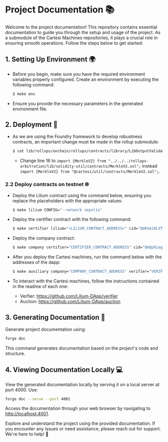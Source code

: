 # Project Documentation 📚

Welcome to the project documentation! This repository contains essential documentation to guide you through the setup and usage of the project. As a submodule of the Cartesi Machines repositories, it plays a crucial role in ensuring smooth operations. Follow the steps below to get started:

## 1. Setting Up Environment 🌍

- Before you begin, make sure you have the required environment variables properly configured. Create an environment by executing the following command:

    ```bash
    $ make env
    ```

- Ensure you provide the necessary parameters in the generated environment file.

## 2. Deployment 🚀

- As we are using the Foundry framework to develop robustness contracts, an important change must be made in the rollup submodule:

    ```bash
    $ cat lib/rollups/onchain/rollups/contracts/library/LibOutputValidation.sol
    ```

    - Change line 16 to ```import {MerkleV2} from "../../../rollups-arbitration/lib/solidity-util/contracts/MerkleV2.sol";``` instead ```import {MerkleV2} from "@cartesi/util/contracts/MerkleV2.sol";```.

### 2.2 Deploy contracts on testnet 🌐

- Deploy the Lilium contract using the command below, ensuring you replace the placeholders with the appropriate values:

    ```bash
    $ make lilium CONFIG="--network sepolia"
    ```

- Deploy the certifier contract with the following command:

    ```bash
    $ make certifier lilium="<LILIUM_CONTRACT_ADDRESS>" cid="QmRSAi9LVTuzN3zLu3kKeiESDug27gE3F6CFYvuMLFrt2C" name="Verra" token_name="VERRA" token_symbol="VRR" token_decimals="18" CONFIG="--network sepolia"
    ```

- Deploy the company contract:

    ```bash
    $ make company certifier="CERTIFIER_CONTRACT_ADDRESS" cid="QmQp9iagQS9uEQPV7hg5YGwWmCXxAs2ApyBCkpcu9ZAK6k" name="Gerdau" country="Brazil" industry="Steelworks" allowance="100000000" compensation_per_hour="10000" CONFIG="--network sepolia"
    ```

- After you deploy the Cartesi machines, run the command below with the addresses of the dapp:

    ```bash
    $ make auxiliary company="COMPANY_CONTRACT_ADDRESS" verifier="VERIFIER_CONTRACT_ADDRESS" auction="AUCTION_CONTRACT_ADDRESS" CONFIG="--network sepolia"
    ```
- To interact with the Cartesi machines, follow the instructions contained in the readme of each one:

    - Verfier: https://github.com/Lilium-DApp/verifier
    - Auction: https://github.com/Lilium-DApp/auction

## 3. Generating Documentation 📖

Generate project documentation using:

```bash
forge doc
```

This command generates documentation based on the project's code and structure.

## 4. Viewing Documentation Locally 💻

View the generated documentation locally by serving it on a local server at port 4000. Use:

```bash
forge doc --serve --port 4001
```

Access the documentation through your web browser by navigating to <http://localhost:4001>.

Explore and understand the project using the provided documentation. If you encounter any issues or need assistance, please reach out for support. We're here to help! 🤝